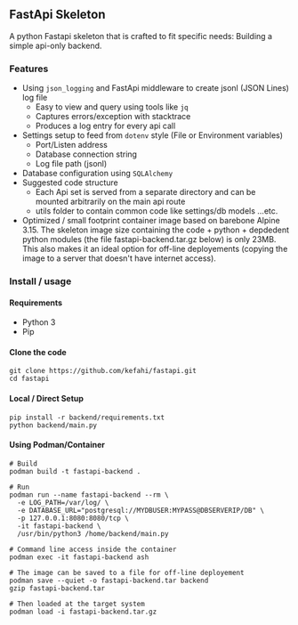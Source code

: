 ## FastApi Skeleton

A python Fastapi skeleton that is crafted to fit specific needs: Building a simple api-only backend. 

### Features

- Using `json_logging` and FastApi middleware to create jsonl (JSON Lines) log file 
  - Easy to view and query using tools like `jq`
  - Captures errors/exception with stacktrace
  - Produces a log entry for every api call
- Settings setup to feed from `dotenv` style (File or Environment variables) 
  - Port/Listen address
  - Database connection string
  - Log file path (jsonl)
- Database configuration using `SQLAlchemy`
- Suggested code structure
  - Each Api set is served from a separate directory and can be mounted arbitrarily on the main api route
  - utils folder to contain common code like settings/db models ...etc.
- Optimized / small footprint container image based on barebone Alpine 3.15. The skeleton image size containing the code + python + depdedent python modules (the file fastapi-backend.tar.gz below) is only 23MB. This also makes it an ideal option for off-line deployements (copying the image to a server that doesn't have internet access). 

### Install / usage

#### Requirements

- Python 3
- Pip

#### Clone the code

```
git clone https://github.com/kefahi/fastapi.git
cd fastapi
```

#### Local / Direct Setup

```
pip install -r backend/requirements.txt
python backend/main.py
```

#### Using Podman/Container

```
# Build
podman build -t fastapi-backend .

# Run 
podman run --name fastapi-backend --rm \
  -e LOG_PATH=/var/log/ \
  -e DATABASE_URL="postgresql://MYDBUSER:MYPASS@DBSERVERIP/DB" \
  -p 127.0.0.1:8080:8080/tcp \
  -it fastapi-backend \
  /usr/bin/python3 /home/backend/main.py
  
# Command line access inside the container
podman exec -it fastapi-backend ash

# The image can be saved to a file for off-line deployement
podman save --quiet -o fastapi-backend.tar backend
gzip fastapi-backend.tar

# Then loaded at the target system
podman load -i fastapi-backend.tar.gz
```


